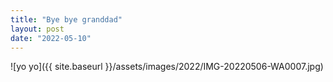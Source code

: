 ```yaml
---
title: "Bye bye granddad"
layout: post
date: "2022-05-10"
---
```


![yo yo]({{ site.baseurl }}/assets/images/2022/IMG-20220506-WA0007.jpg)
